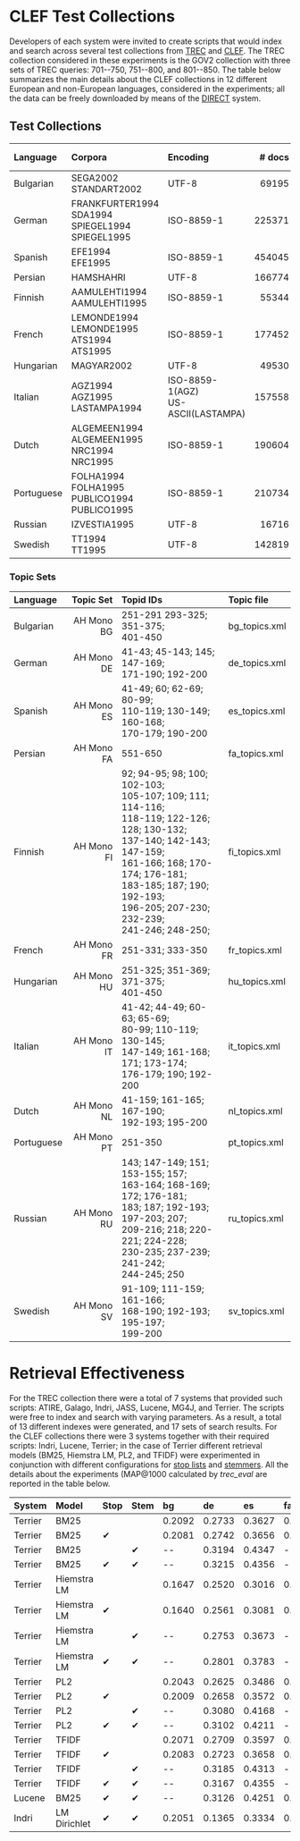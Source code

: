 # CLEF Test Collections

Developers of each system were invited to create scripts that would index and search across several test collections from [TREC](http://trec.nist.gov/) and [CLEF](http://www.clef-initiative.eu). The TREC collection considered in these experiments is the GOV2 collection with three sets of TREC queries: 701--750, 751--800, and 801--850.  The table below summarizes the main details about the CLEF collections in 12 different European and non-European languages, considered in the experiments; all the data can be freely downloaded by means of the [DIRECT](http://direct.dei.unipd.it/) system.


## Test Collections

Language   	| Corpora           							  		|  Encoding   								| # docs | # topics	|
:-----------|:------------------------------------------------------|:------------------------------------------|-------:| --------:|
Bulgarian  	| SEGA2002 <br /> STANDART2002 							| UTF-8										| 69195  | 	149    	|
German     	| FRANKFURTER1994 <br /> SDA1994 <br /> SPIEGEL1994 <br /> SPIEGEL1995  	| ISO-8859-1			| 225371 |	155  	|
Spanish    	| EFE1994 <br /> EFE1995						  		| ISO-8859-1								| 454045 |	97   	|
Persian	   	| HAMSHAHRI		 								  		| UTF-8										| 166774 |	100	 	|
Finnish	   	| AAMULEHTI1994 <br /> AAMULEHTI1995			  		| ISO-8859-1								| 55344	 | 	120	 	|        
French	   	| LEMONDE1994 <br /> LEMONDE1995 <br /> ATS1994 <br /> ATS1995	| ISO-8859-1						| 177452 |	99 	 	|	
Hungarian  	| MAGYAR2002									  		| UTF-8										| 49530  |  148	 	|
Italian	   	| AGZ1994<br /> AGZ1995 <br /> LASTAMPA1994 			| ISO-8859-1(AGZ) <br /> US-ASCII(LASTAMPA)	| 157558 |  90	 	|
Dutch	   	| ALGEMEEN1994 <br /> ALGEMEEN1995 <br /> NRC1994 <br /> NRC1995	| ISO-8859-1					| 190604 |	156     |
Portuguese 	| FOLHA1994 <br /> FOLHA1995 <br /> PUBLICO1994 <br /> PUBLICO1995  | ISO-8859-1					| 210734 |	100	    |	
Russian		| IZVESTIA1995									  		| UTF-8										| 16716  |	62	    |
Swedish		| TT1994 <br /> TT1995							  		| UTF-8										| 142819 |	103	    |

### Topic Sets

Language   	| Topic Set 		| Topid IDs  												| Topic file        |  					  		
:-----------|------------------:| :---------------------------------------------------------|:-----------------|
Bulgarian  	| AH Mono BG		| 251-291	293-325;	351-375; <br /> 401-450 			| bg_topics.xml 	|
German     	| AH Mono DE		| 41-43; 45-143; 145; 147-169; <br /> 171-190; 192-200		| de_topics.xml 	|
Spanish    	| AH Mono ES		| 41-49; 60; 62-69; 80-99; <br /> 110-119; 130-149; 160-168; <br /> 170-179; 190-200 | es_topics.xml 	|
Persian	   	| AH Mono FA		| 551-650													| fa_topics.xml 	|
Finnish	   	| AH Mono FI 		| 92; 94-95; 98; 100; 102-103; <br /> 105-107; 109; 111; 114-116; <br /> 118-119; 122-126; 128; 130-132; <br /> 137-140; 142-143; 147-159; <br /> 161-166; 168; 170-174; 176-181; <br /> 183-185; 187; 190; 192-193; <br /> 196-205; 207-230; 232-239;<br /> 241-246; 248-250;   																							 | fi_topics.xml 	|
French	   	| AH Mono FR 		| 251-331; 333-350											| fr_topics.xml 	|
Hungarian  	| AH Mono HU 		| 251-325; 351-369; 371-375; <br /> 401-450					| hu_topics.xml 	|
Italian	   	| AH Mono IT 		| 41-42; 44-49; 60-63;  65-69; <br /> 80-99;  110-119; 130-145; <br /> 147-149; 161-168; 171; 173-174; <br /> 176-179; 190; 192-200 									| it_topics.xml 	|
Dutch	   	| AH Mono NL 		| 41-159; 161-165; 167-190; <br /> 192-193; 195-200															| nl_topics.xml 	|
Portuguese 	| AH Mono PT 		| 251-350													| pt_topics.xml 	|
Russian		| AH Mono RU		| 143; 147-149; 151; 153-155; 157; <br /> 163-164; 168-169; 172; 176-181; <br /> 183; 187; 192-193; 197-203; 207;  <br /> 209-216; 218; 220-221; 224-228;  <br /> 230-235; 237-239; 241-242;  <br /> 244-245; 250     | ru_topics.xml 	  |	
Swedish		| AH Mono SV 		| 91-109; 111-159; 161-166; <br /> 168-190; 192-193; 195-197; <br /> 199-200															| sv_topics.xml 	|

# Retrieval Effectiveness

For the TREC collection there were a total of 7 systems that provided such scripts: ATIRE, Galago, Indri, JASS, Lucene, MG4J, and Terrier. The scripts were free to index and search with varying parameters. As a result, a total of 13 different indexes were generated, and 17 sets of search results. For the CLEF collections there were 3 systems together with their required scripts: Indri, Lucene, Terrier; in the case of Terrier different retrieval models (BM25, Hiemstra LM, PL2, and TFIDF) were experimented in conjunction with different configurations for [stop lists](http://members.unine.ch/jacques.savoy/clef/index.html) and [stemmers](https://github.com/snowballstem). All the details about the experiments (MAP@1000 calculated by *trec_eval* are reported in the table below.


System  | Model 	   | Stop  | Stem  | bg      | de      | es      | fa      | fi      | fr      |
:-------|:-------------|:------|:------|:--------|:--------|:--------|:--------|:--------|:--------|
Terrier | BM25         |   	   |       | 0.2092  | 0.2733  | 0.3627  | 0.4033  | 0.3464	 | --	   |
Terrier | BM25		   | ✔ 	   |	   | 0.2081  | 0.2742  | 0.3656  | 0.4022  | 0.3392	 | --	   |
Terrier | BM25		   |	   | ✔	   | -- 	 | 0.3194  | 0.4347  | -- 	   | 0.4339	 | --	   |
Terrier | BM25		   | ✔	   | ✔     | --      | 0.3215  | 0.4356  | --      | 0.4278	 | --	   |
Terrier | Hiemstra LM  |       |	   | 0.1647	 | 0.2520  | 0.3016  | 0.3140  | 0.3125	 | --	   |
Terrier | Hiemstra LM  | ✔	   | 	   | 0.1640	 | 0.2561  | 0.3081  | 0.3193  | 0.3156	 | --      |
Terrier | Hiemstra LM  |       | ✔	   | -- 	 | 0.2753  | 0.3673  | -- 	   | 0.3639	 | --	   |
Terrier | Hiemstra LM  | ✔	   | ✔	   | -- 	 | 0.2801  | 0.3783  | -- 	   | 0.3636	 | --	   |
Terrier | PL2		   | 	   |	   | 0.2043	 | 0.2625  | 0.3486  | 0.4081  | 0.3316	 | --	   |
Terrier | PL2		   | ✔	   | 	   | 0.2009	 | 0.2658  | 0.3572  | 0.4061  | 0.3388	 | --      |
Terrier | PL2		   |	   | ✔	   | --      | 0.3080  | 0.4168  | -- 	   | 0.4222	 | --	   |
Terrier | PL2		   | ✔     | ✔     | --	     | 0.3102  | 0.4211  | -- 	   | 0.4152  | --	   |
Terrier | TFIDF		   | 	   |	   | 0.2071	 | 0.2709  | 0.3597  | 0.4050  | 0.3457  | --	   |
Terrier | TFIDF		   | ✔	   | 	   | 0.2083	 | 0.2723  | 0.3658  | 0.4053  | 0.3393	 | --	   |
Terrier | TFIDF		   |	   | ✔	   | -- 	 | 0.3185  | 0.4313  | -- 	   | 0.4354  | --	   |
Terrier | TFIDF		   | ✔	   | ✔	   | --		 | 0.3167  | 0.4355  | -- 	   | 0.4269	 | --	   |
Lucene	| BM25   	   | ✔     | ✔	   | --	     | 0.3126  | 0.4251	 | 0.4158  | -- 	 | 0.3865  |
Indri	| LM Dirichlet | ✔	   | ✔	   | 0.2051  | 0.1365  | 0.3334	 | 0.3735  | --		 | 0.1444  |
	


